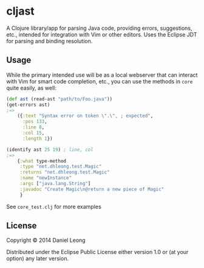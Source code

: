 # cljast

A Clojure library/app for parsing Java code, providing errors, suggestions,
etc., intended for integration with Vim or other editors. Uses the Eclipse JDT
for parsing and binding resolution.

## Usage

While the primary intended use will be as a local webserver that can interact
with Vim for smart code completion, etc., you can use the methods
in `core` quite easily, as well:

```clojure
(def ast (read-ast "path/to/Foo.java"))
(get-errors ast)
;=>
    ({:text "Syntax error on token \".\", ; expected", 
      :pos 133, 
      :line 8, 
      :col 15, 
      :length 1})

(identify ast 25 19) ; line, col
;=> 
    {:what type-method
     :type "net.dhleong.test.Magic"
     :returns "net.dhleong.test.Magic"
     :name "newInstance"
     :args ["java.lang.String"]
     :javadoc "Create Magic\n@return a new piece of Magic"
     }
```

See `core_test.clj` for more examples

## License

Copyright © 2014 Daniel Leong

Distributed under the Eclipse Public License either version 1.0 or (at
your option) any later version.
